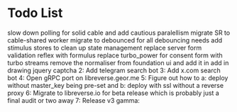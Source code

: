 # Todo List

slow down polling for solid cable and add cautious paralellism
migrate SR to cable-shared worker
migrate to debounced for all debouncing needs
add stimulus stores to clean up state management
replace server form validation reflex with formulus
replace turbo_power for consent form with turbo streams
remove the normaliser from foundation ui and add it in
add in drawing jquery captcha
2: Add telegram search bot
3: Add x.com search bot
4: Open gRPC port on libreverse.geor.me
5: Figure out how to a: deploy without master_key being pre-set and b: deploy with ssl without a reverse proxy
6: Migrate to libreverse.io for beta release which is probably just a final audit or two away
7: Release v3 gamma:

